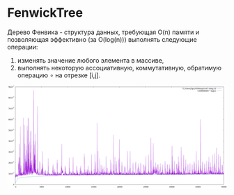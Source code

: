 # FenwickTree
Дерево Фенвика - структура данных, требующая O(n) памяти и позволяющая эффективно (за O(log(n))) выполнять следующие операции:

1. изменять значение любого элемента в массиве,
2. выполнять некоторую ассоциативную, коммутативную, обратимую операцию ∘ на отрезке [i,j].

![image](https://github.com/Igor743646/FenwickTree/blob/master/plot1.png)
